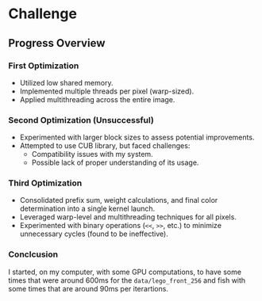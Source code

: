 # Challenge

## Progress Overview

### First Optimization
- Utilized low shared memory.
- Implemented multiple threads per pixel (warp-sized).
- Applied multithreading across the entire image.

### Second Optimization (Unsuccessful)
- Experimented with larger block sizes to assess potential improvements.
- Attempted to use CUB library, but faced challenges:
    - Compatibility issues with my system.
    - Possible lack of proper understanding of its usage.

### Third Optimization
- Consolidated prefix sum, weight calculations, and final color determination into a single kernel launch.
- Leveraged warp-level and multithreading techniques for all pixels.
- Experimented with binary operations (`<<`, `>>`, etc.) to minimize unnecessary cycles (found to be ineffective).

### Conclcusion
I started, on my computer, with some GPU computations, to have some times that were around 600ms for the `data/lego_front_256` and fish with some times that are around 90ms per iterartions.